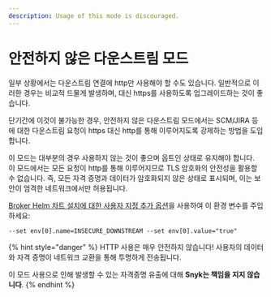 ```yaml
---
description: Usage of this mode is discouraged.
---
```


# 안전하지 않은 다운스트림 모드

일부 상황에서는 다운스트림 연결에 http만 사용해야 할 수도 있습니다. 일반적으로 이러한 경우는 비교적 드물게 발생하며, 대신 https를 사용하도록 업그레이드하는 것이 좋습니다.

단기간에 이것이 불가능한 경우, 안전하지 않은 다운스트림 모드에서는 SCM/JIRA 등에 대한 다운스트림 요청이 https 대신 http를 통해 이루어지도록 강제하는 방법을 도입합니다.

이 모드는 대부분의 경우 사용하지 않는 것이 좋으며 옵트인 상태로 유지해야 합니다. \
이 모드에서는 모든 요청이 http를 통해 이루어지므로 TLS 암호화의 안전성을 활용할 수 없습니다. 즉, 모든 자격 증명과 데이터가 암호화되지 않은 상태로 표시되며, 이는 보안이 엄격한 네트워크에서만 허용됩니다.

[Broker Helm 차트 설치에 대한 사용자 지정 추가 옵션](custom-additional-options-for-broker-helm-chart-installation.md)을 사용하여 이 환경 변수를 주입하세요:

`--set env[0].name=INSECURE_DOWNSTREAM --set env[0].value="true"`

{% hint style="danger" %}
HTTP 사용은 매우 안전하지 않습니다! 사용자의 데이터와 자격 증명이 네트워크 교환을 통해 투명하게 전송됩니다.

이 모드 사용으로 인해 발생할 수 있는 자격증명 유출에 대해 **Snyk는 책임을 지지 않습니다**.
{% endhint %}
